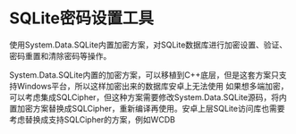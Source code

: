 # SQLite密码设置工具

使用System.Data.SQLite内置加密方案，对SQLite数据库进行加密设置、验证、密码重置和清除密码等操作。

System.Data.SQLite内置的加密方案，可以移植到C++底层，但是这套方案只支持Windows平台，所以这样加密出来的数据库安卓上无法使用
如果想多端加密，可以考虑集成SQLCipher，但这种方案需要修改System.Data.SQLite源码，将内置加密方案替换成SQLCipher，重新编译再使用。安卓上层SQLite访问库也需要考虑替换成支持SQLCipher的方案，例如WCDB
